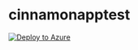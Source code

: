 # cinnamonapptest

[![Deploy to Azure](http://azuredeploy.net/deploybutton.png)](https://azuredeploy.net/)
